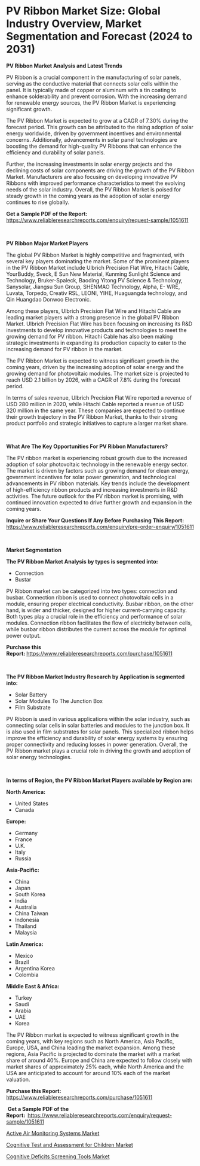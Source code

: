 <p><h1>PV Ribbon Market Size: Global Industry Overview, Market Segmentation and Forecast (2024 to 2031)</h1></p><p><strong>PV Ribbon Market Analysis and Latest Trends</strong></p>
<p><p>PV Ribbon is a crucial component in the manufacturing of solar panels, serving as the conductive material that connects solar cells within the panel. It is typically made of copper or aluminum with a tin coating to enhance solderability and prevent corrosion. With the increasing demand for renewable energy sources, the PV Ribbon Market is experiencing significant growth.</p><p>The PV Ribbon Market is expected to grow at a CAGR of 7.30% during the forecast period. This growth can be attributed to the rising adoption of solar energy worldwide, driven by government incentives and environmental concerns. Additionally, advancements in solar panel technologies are boosting the demand for high-quality PV Ribbons that can enhance the efficiency and durability of solar panels.</p><p>Further, the increasing investments in solar energy projects and the declining costs of solar components are driving the growth of the PV Ribbon Market. Manufacturers are also focusing on developing innovative PV Ribbons with improved performance characteristics to meet the evolving needs of the solar industry. Overall, the PV Ribbon Market is poised for steady growth in the coming years as the adoption of solar energy continues to rise globally.</p></p>
<p><strong>Get a Sample PDF of the Report:&nbsp;</strong> <a href="https://www.reliableresearchreports.com/enquiry/request-sample/1051611">https://www.reliableresearchreports.com/enquiry/request-sample/1051611</a></p>
<p>&nbsp;</p>
<p><strong>PV Ribbon Major Market Players</strong></p>
<p><p>The global PV Ribbon Market is highly competitive and fragmented, with several key players dominating the market. Some of the prominent players in the PV Ribbon Market include Ulbrich Precision Flat Wire, Hitachi Cable, YourBuddy, Sveck, E Sun New Material, Kunming Sunlight Science and Technology, Bruker-Spaleck, Baoding Yitong PV Science & Technology, Sanysolar, Jiangsu Sun Group, SHENMAO Technology, Alpha, E- WRE, Luvata, Torpedo, Creativ RSL, LEONI, YIHE, Huaguangda technology, and Qin Huangdao Donwoo Electronic.</p><p>Among these players, Ulbrich Precision Flat Wire and Hitachi Cable are leading market players with a strong presence in the global PV Ribbon Market. Ulbrich Precision Flat Wire has been focusing on increasing its R&D investments to develop innovative products and technologies to meet the growing demand for PV ribbon. Hitachi Cable has also been making strategic investments in expanding its production capacity to cater to the increasing demand for PV ribbon in the market.</p><p>The PV Ribbon Market is expected to witness significant growth in the coming years, driven by the increasing adoption of solar energy and the growing demand for photovoltaic modules. The market size is projected to reach USD 2.1 billion by 2026, with a CAGR of 7.8% during the forecast period.</p><p>In terms of sales revenue, Ulbrich Precision Flat Wire reported a revenue of USD 280 million in 2020, while Hitachi Cable reported a revenue of USD 320 million in the same year. These companies are expected to continue their growth trajectory in the PV Ribbon Market, thanks to their strong product portfolio and strategic initiatives to capture a larger market share.</p></p>
<p>&nbsp;</p>
<p><strong>What Are The Key Opportunities For PV Ribbon Manufacturers?</strong></p>
<p><p>The PV ribbon market is experiencing robust growth due to the increased adoption of solar photovoltaic technology in the renewable energy sector. The market is driven by factors such as growing demand for clean energy, government incentives for solar power generation, and technological advancements in PV ribbon materials. Key trends include the development of high-efficiency ribbon products and increasing investments in R&D activities. The future outlook for the PV ribbon market is promising, with continued innovation expected to drive further growth and expansion in the coming years.</p></p>
<p><strong>Inquire or Share Your Questions If Any Before Purchasing This Report:</strong> <a href="https://www.reliableresearchreports.com/enquiry/pre-order-enquiry/1051611">https://www.reliableresearchreports.com/enquiry/pre-order-enquiry/1051611</a></p>
<p>&nbsp;</p>
<p><strong>Market Segmentation</strong></p>
<p><strong>The PV Ribbon Market Analysis by types is segmented into:</strong></p>
<p><ul><li>Connection</li><li>Bustar</li></ul></p>
<p><p>PV Ribbon market can be categorized into two types: connection and busbar. Connection ribbon is used to connect photovoltaic cells in a module, ensuring proper electrical conductivity. Busbar ribbon, on the other hand, is wider and thicker, designed for higher current-carrying capacity. Both types play a crucial role in the efficiency and performance of solar modules. Connection ribbon facilitates the flow of electricity between cells, while busbar ribbon distributes the current across the module for optimal power output.</p></p>
<p><strong>Purchase this Report:&nbsp;</strong><a href="https://www.reliableresearchreports.com/purchase/1051611">https://www.reliableresearchreports.com/purchase/1051611</a></p>
<p>&nbsp;</p>
<p><strong>The PV Ribbon Market Industry Research by Application is segmented into:</strong></p>
<p><ul><li>Solar Battery</li><li>Solar Modules To The Junction Box</li><li>Film Substrate</li></ul></p>
<p><p>PV Ribbon is used in various applications within the solar industry, such as connecting solar cells in solar batteries and modules to the junction box. It is also used in film substrates for solar panels. This specialized ribbon helps improve the efficiency and durability of solar energy systems by ensuring proper connectivity and reducing losses in power generation. Overall, the PV Ribbon market plays a crucial role in driving the growth and adoption of solar energy technologies.</p></p>
<p>&nbsp;</p>
<p><strong>In terms of Region, the PV Ribbon Market Players available by Region are:</strong></p>
<p>
    <p> <strong> North America: </strong>
        <ul>
            <li>United States</li>
            <li>Canada</li>
        </ul>
        </p> 
    <p> <strong> Europe: </strong>
        <ul>
            <li>Germany</li>
            <li>France</li>
            <li>U.K.</li>
            <li>Italy</li>
            <li>Russia</li>
        </ul>
        </p> 
    <p> <strong> Asia-Pacific: </strong>
        <ul>
            <li>China</li>
            <li>Japan</li>
            <li>South Korea</li>
            <li>India</li>
            <li>Australia</li>
            <li>China Taiwan</li>
            <li>Indonesia</li>
            <li>Thailand</li>
            <li>Malaysia</li>
        </ul>
        </p> 
    <p> <strong> Latin America: </strong>
        <ul>
            <li>Mexico</li>
            <li>Brazil</li>
            <li>Argentina Korea</li>
            <li>Colombia</li>
        </ul>
        </p> 
    <p> <strong> Middle East & Africa: </strong>
        <ul>
            <li>Turkey</li>
            <li>Saudi</li>
            <li>Arabia</li>
            <li>UAE</li>
            <li>Korea</li>
        </ul>
    </p>
    </p>
<p><p>The PV Ribbon market is expected to witness significant growth in the coming years, with key regions such as North America, Asia Pacific, Europe, USA, and China leading the market expansion. Among these regions, Asia Pacific is projected to dominate the market with a market share of around 40%. Europe and China are expected to follow closely with market shares of approximately 25% each, while North America and the USA are anticipated to account for around 10% each of the market valuation.</p></p>
<p><strong>Purchase this Report: </strong><a href="https://www.reliableresearchreports.com/purchase/1051611">https://www.reliableresearchreports.com/purchase/1051611</a></p>
<p>&nbsp;<strong>Get a Sample PDF of the Report:&nbsp;&nbsp;</strong><a href="https://www.reliableresearchreports.com/enquiry/request-sample/1051611">https://www.reliableresearchreports.com/enquiry/request-sample/1051611</a></p>
<p><strong></strong></p>
<p><p><a href="https://view.publitas.com/reportprime-1/active-air-monitoring-systems-market-growth-market-trends-covid-19-impact-and-forecasts-for-period-from-2023-2030/">Active Air Monitoring Systems Market</a></p><p><a href="https://view.publitas.com/reportprime-1/cognitive-test-and-assessment-for-children-market-provides-detailed-segmentation-of-this-market-based-on-type-application-and-region-and-forecast-for-the-period-from-2023-2030/">Cognitive Test and Assessment for Children Market</a></p><p><a href="https://view.publitas.com/reportprime-1/cognitive-deficits-screening-tools-market-size-growing-and-forecasted-for-period-from-2023-2030-and-provides-complete-market-analysis-of-this-market/">Cognitive Deficits Screening Tools Market</a></p></p>